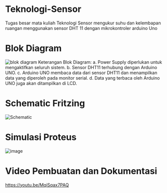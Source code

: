 # Teknologi-Sensor
Tugas besar mata kuliah Teknologi Sensor mengukur suhu dan kelembapan ruangan menggunakan sensor DHT 11 dengan mikrokontroler arduino Uno
# Blok Diagram 
![blok diagram](https://github.com/Astaputera/Teknologi-Sensor/assets/93410093/28bfa4e3-0952-44a9-9bb4-237570c882da)
Keterangan Blok Diagram:
a.	Power Supply  diperlukan untuk mengaktifkan seluruh sistem.
b.	Sensor DHT11 terhubung dengan Arduino UNO.
c.	Arduino UNO membaca data dari sensor DHT11 dan menampilkan data yang diperoleh pada monitor serial.
d.	Data yang terbaca oleh Arduino UNO juga akan ditampilkan di LCD.
# Schematic Fritzing
![Schematic](https://github.com/Astaputera/Teknologi-Sensor/assets/93410093/07dc6aef-1939-498e-88c2-42690aec4d9c)
# Simulasi Proteus
![image](https://github.com/Astaputera/Teknologi-Sensor/assets/93410093/245e2f62-bd85-44e2-83bb-3b789e916b27)
# Video Pembuatan dan Dokumentasi
https://youtu.be/MqiSqax7PAQ
